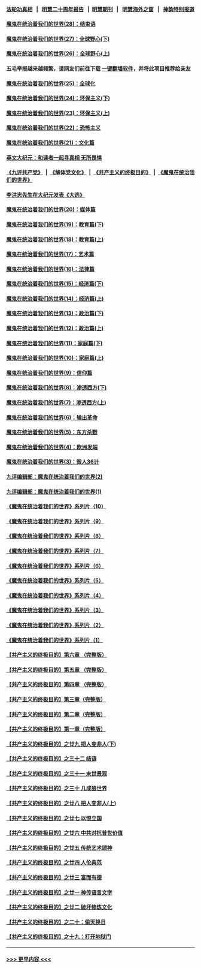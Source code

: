 #### [法轮功真相](https://github.com/gfw-breaker/truth/blob/master/README.md?t=0) &nbsp;&nbsp;|&nbsp;&nbsp; [明慧二十周年报告](https://github.com/gfw-breaker/mh-reports/blob/master/README.md?t=0) &nbsp;&nbsp;|&nbsp;&nbsp;[明慧期刊](https://github.com/gfw-breaker/mh-qikan) &nbsp;&nbsp;|&nbsp;&nbsp; [明慧海外之窗](https://github.com/gfw-breaker/mh-news/blob/master/README.md?t=0) &nbsp;&nbsp;|&nbsp;&nbsp; [神韵特别报道](https://github.com/gfw-breaker/mh-news/blob/master/shenyun.md?t=0)
#### [魔鬼在统治着我们的世界(28)：结束语](../pages/nsc422/n10936246.md?t=06161051) 
#### [魔鬼在统治着我们的世界(27)：全球野心(下)](../pages/nsc422/n10928319.md?t=06161051) 
#### [魔鬼在统治着我们的世界(26)：全球野心(上)](../pages/nsc422/n10900318.md?t=06161051) 
#### 五毛举报越来越频繁，请网友们前往下载 [一键翻墙软件](https://github.com/gfw-breaker/ssr-accounts)，并将此项目推荐给亲友
#### [魔鬼在统治着我们的世界(25)：全球化](../pages/nsc422/n10788205.md?t=06161051) 
#### [魔鬼在统治着我们的世界(24)：环保主义(下)](../pages/nsc422/n10695307.md?t=06161051) 
#### [魔鬼在统治着我们的世界(23)：环保主义(上)](../pages/nsc422/n10688613.md?t=06161051) 
#### [魔鬼在统治着我们的世界(22)：恐怖主义](../pages/nsc422/n10614727.md?t=06161051) 
#### [魔鬼在统治着我们的世界(21)：文化篇](../pages/nsc422/n10597706.md?t=06161051) 
#### [英文大纪元：和读者一起寻真相 无所畏惧](../pages/nsc422/n12542027.md?t=06161051) 
#### [《九评共产党》](https://github.com/begood0513/9ping.md/blob/master/README.md) &nbsp;|&nbsp; [《解体党文化》](../../../../jtdwh.md/blob/master/README.md)  &nbsp;|&nbsp; [《共产主义的终极目的》](../../../../gczydzjmd.md/blob/master/README.md) &nbsp;|&nbsp; [《魔鬼在统治我们的世界》](../../../../mgztzwmdsj.md/blob/master/README.md) 
#### [李洪志先生在大纪元发表《大选》](../pages/nsc422/n12534746.md?t=06161051) 
#### [魔鬼在统治着我们的世界(20)：媒体篇](../pages/nsc422/n10586579.md?t=06161051) 
#### [魔鬼在统治着我们的世界(19)：教育篇(下)](../pages/nsc422/n10564808.md?t=06161051) 
#### [魔鬼在统治着我们的世界(18)：教育篇(上)](../pages/nsc422/n10526970.md?t=06161051) 
#### [魔鬼在统治着我们的世界(17)：艺术篇](../pages/nsc422/n10499093.md?t=06161051) 
#### [魔鬼在统治着我们的世界(16)：法律篇](../pages/nsc422/n10485969.md?t=06161051) 
#### [魔鬼在统治着我们的世界(15)：经济篇(下)](../pages/nsc422/n10469975.md?t=06161051) 
#### [魔鬼在统治着我们的世界(14)：经济篇(上)](../pages/nsc422/n10457370.md?t=06161051) 
#### [魔鬼在统治着我们的世界(13)：政治篇(下)](../pages/nsc422/n10448270.md?t=06161051) 
#### [魔鬼在统治着我们的世界(12)：政治篇(上)](../pages/nsc422/n10444576.md?t=06161051) 
#### [魔鬼在统治着我们的世界(11)：家庭篇(下)](../pages/nsc422/n10440961.md?t=06161051) 
#### [魔鬼在统治着我们的世界(10)：家庭篇(上)](../pages/nsc422/n10435448.md?t=06161051) 
#### [魔鬼在统治着我们的世界(9)：信仰篇](../pages/nsc422/n10432159.md?t=06161051) 
#### [魔鬼在统治着我们的世界(8)：渗透西方(下)](../pages/nsc422/n10429603.md?t=06161051) 
#### [魔鬼在统治着我们的世界(7)：渗透西方(上)](../pages/nsc422/n10426013.md?t=06161051) 
#### [魔鬼在统治着我们的世界(6)：输出革命](../pages/nsc422/n10421536.md?t=06161051) 
#### [魔鬼在统治着我们的世界(5)：东方杀戮](../pages/nsc422/n10417707.md?t=06161051) 
#### [魔鬼在统治着我们的世界(4)：欧洲发端](../pages/nsc422/n10414890.md?t=06161051) 
#### [魔鬼在统治着我们的世界(3)：毁人36计](../pages/nsc422/n10411583.md?t=06161051) 
#### [九评编辑部：魔鬼在统治着我们的世界(2)](../pages/nsc422/n10410036.md?t=06161051) 
#### [九评编辑部：魔鬼在统治着我们的世界(1)](../pages/nsc422/n10406825.md?t=06161051) 
#### [《魔鬼在统治着我们的世界》系列片（10）](../pages/nsc422/n12292670.md?t=06161051) 
#### [《魔鬼在统治着我们的世界》系列片（9）](../pages/nsc422/n12290859.md?t=06161051) 
#### [《魔鬼在统治着我们的世界》系列片（8）](../pages/nsc422/n12287445.md?t=06161051) 
#### [《魔鬼在统治着我们的世界》系列片（7）](../pages/nsc422/n12283425.md?t=06161051) 
#### [《魔鬼在统治着我们的世界》系列片（6）](../pages/nsc422/n12282314.md?t=06161051) 
#### [《魔鬼在统治着我们的世界》系列片（5）](../pages/nsc422/n12281419.md?t=06161051) 
#### [《魔鬼在统治着我们的世界》系列片（4）](../pages/nsc422/n12274024.md?t=06161051) 
#### [《魔鬼在统治着我们的世界》系列片（3）](../pages/nsc422/n12271322.md?t=06161051) 
#### [《魔鬼在统治着我们的世界》系列片（2）](../pages/nsc422/n12269049.md?t=06161051) 
#### [《魔鬼在统治着我们的世界》系列片（1）](../pages/nsc422/n12267575.md?t=06161051) 
#### [【共产主义的终极目的】第六章 （完整版）](../pages/nsc422/n11428913.md?t=06161051) 
#### [【共产主义的终极目的】第五章 （完整版）](../pages/nsc422/n11428912.md?t=06161051) 
#### [【共产主义的终极目的】第四章 （完整版）](../pages/nsc422/n11428907.md?t=06161051) 
#### [【共产主义的终极目的】第三章（完整版）](../pages/nsc422/n11428848.md?t=06161051) 
#### [【共产主义的终极目的】第二章（完整版）](../pages/nsc422/n11428831.md?t=06161051) 
#### [【共产主义的终极目的】第一章（完整版）](../pages/nsc422/n11417651.md?t=06161051) 
#### [【共产主义的终极目的】之廿九 把人变非人(下)](../pages/nsc422/n11344140.md?t=06161051) 
#### [【共产主义的终极目的】之三十二 结语](../pages/nsc422/n11360535.md?t=06161051) 
#### [【共产主义的终极目的】之三十一 末世景观](../pages/nsc422/n11351129.md?t=06161051) 
#### [【共产主义的终极目的】之三十 几成狼世界](../pages/nsc422/n11348280.md?t=06161051) 
#### [【共产主义的终极目的】之廿八 把人变非人(上)](../pages/nsc422/n11340492.md?t=06161051) 
#### [【共产主义的终极目的】之廿七 以恨立国](../pages/nsc422/n11336944.md?t=06161051) 
#### [【共产主义的终极目的】之廿六 中共对抗普世价值](../pages/nsc422/n11324785.md?t=06161051) 
#### [【共产主义的终极目的】之廿五 传统艺术颂神](../pages/nsc422/n11296396.md?t=06161051) 
#### [【共产主义的终极目的】之廿四 人伦典范](../pages/nsc422/n11296397.md?t=06161051) 
#### [【共产主义的终极目的】之廿三 富而有德](../pages/nsc422/n11283598.md?t=06161051) 
#### [【共产主义的终极目的】之廿一 神传语言文字](../pages/nsc422/n11263265.md?t=06161051) 
#### [【共产主义的终极目的】之廿二 破坏修炼文化](../pages/nsc422/n11245728.md?t=06161051) 
#### [【共产主义的终极目的】之二十：偷天换日](../pages/nsc422/n11238846.md?t=06161051) 
#### [【共产主义的终极目的】之十九：打开地狱门](../pages/nsc422/n11206376.md?t=06161051) 

----
#### [ >>> 更早内容 <<< ](../indexes/nsc422-earlier.md)

